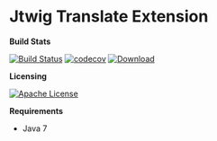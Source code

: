 # Jtwig Translate Extension

**Build Stats**

[![Build Status](https://travis-ci.org/jtwig/jtwig-translate-extension.svg?branch=master)](https://travis-ci.org/jtwig/jtwig-translate-extension)
[![codecov](https://codecov.io/gh/jtwig/jtwig-translate-extension/branch/master/graph/badge.svg)](https://codecov.io/gh/jtwig/jtwig-translate-extension)
[![Download](https://api.bintray.com/packages/jtwig/maven/jtwig-translate-extension/images/download.svg) ](https://bintray.com/jtwig/maven/jtwig-translate-extension/_latestVersion)


**Licensing**

[![Apache License](https://img.shields.io/hexpm/l/plug.svg?maxAge=2592000)]()

**Requirements**

- Java 7
